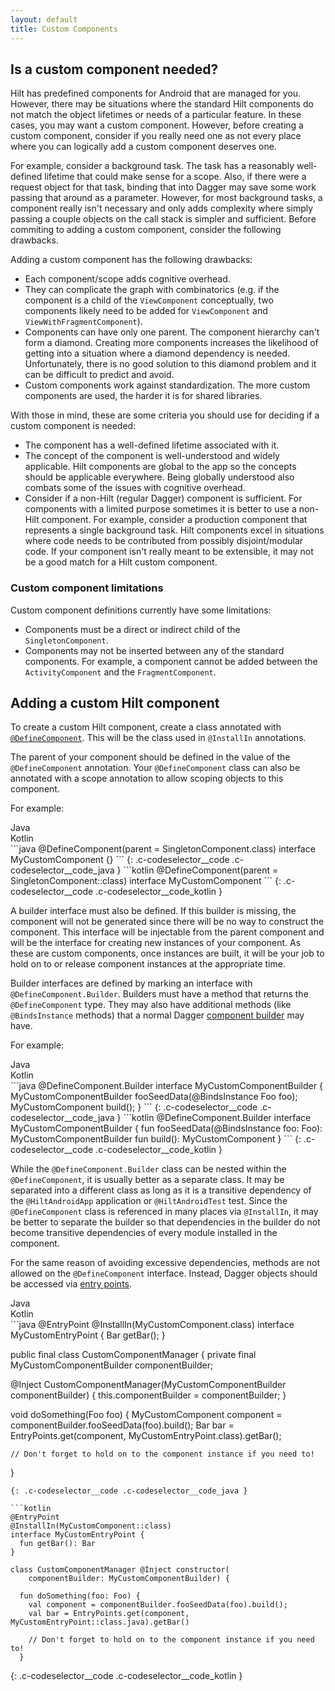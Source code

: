 ```yaml
---
layout: default
title: Custom Components
---
```


## Is a custom component needed?

Hilt has predefined components for Android that are managed for you. However,
there may be situations where the standard Hilt components do not match the
object lifetimes or needs of a particular feature. In these cases, you may want
a custom component. However, before creating a custom component, consider if you
really need one as not every place where you can logically add a custom
component deserves one.

For example, consider a background task. The task has a reasonably well-defined
lifetime that could make sense for a scope. Also, if there were a request object
for that task, binding that into Dagger may save some work passing that around
as a parameter. However, for most background tasks, a component really isn't
necessary and only adds complexity where simply passing a couple objects on the
call stack is simpler and sufficient. Before commiting to adding a custom
component, consider the following drawbacks.

Adding a custom component has the following drawbacks:

*   Each component/scope adds cognitive overhead.
*   They can complicate the graph with combinatorics (e.g. if the component is a
    child of the `ViewComponent` conceptually, two components likely need to be
    added for `ViewComponent` and `ViewWithFragmentComponent`).
*   Components can have only one parent. The component hierarchy can't form a
    diamond. Creating more components increases the likelihood of getting into a
    situation where a diamond dependency is needed. Unfortunately, there is no
    good solution to this diamond problem and it can be difficult to predict and
    avoid.
*   Custom components work against standardization. The more custom components
    are used, the harder it is for shared libraries.

With those in mind, these are some criteria you should use for deciding if a
custom component is needed:

*   The component has a well-defined lifetime associated with it.
*   The concept of the component is well-understood and widely applicable. Hilt
    components are global to the app so the concepts should be applicable
    everywhere. Being globally understood also combats some of the issues with
    cognitive overhead.
*   Consider if a non-Hilt (regular Dagger) component is sufficient. For
    components with a limited purpose sometimes it is better to use a non-Hilt
    component. For example, consider a production component that represents a
    single background task. Hilt components excel in situations where code needs
    to be contributed from possibly disjoint/modular code. If your component
    isn't really meant to be extensible, it may not be a good match for a Hilt
    custom component.

### Custom component limitations

Custom component definitions currently have some limitations:

*   Components must be a direct or indirect child of the `SingletonComponent`.
*   Components may not be inserted between any of the standard components. For
    example, a component cannot be added between the `ActivityComponent` and the
    `FragmentComponent`.

## Adding a custom Hilt component

To create a custom Hilt component, create a class annotated with
[`@DefineComponent`](https://dagger.dev/api/latest/dagger/hilt/DefineComponent.html).
This will be the class used in `@InstallIn` annotations.

The parent of your component should be defined in the value of the
`@DefineComponent` annotation. Your `@DefineComponent` class can also be
annotated with a scope annotation to allow scoping objects to this component.

For example:

<div class="c-codeselector__button c-codeselector__button_java">Java</div>
<div class="c-codeselector__button c-codeselector__button_kotlin">Kotlin</div>
```java
@DefineComponent(parent = SingletonComponent.class)
interface MyCustomComponent {}
```
{: .c-codeselector__code .c-codeselector__code_java }
```kotlin
@DefineComponent(parent = SingletonComponent::class)
interface MyCustomComponent
```
{: .c-codeselector__code .c-codeselector__code_kotlin }

A builder interface must also be defined. If this builder is missing, the
component will not be generated since there will be no way to construct the
component. This interface will be injectable from the parent component and will
be the interface for creating new instances of your component. As these are
custom components, once instances are built, it will be your job to hold on to
or release component instances at the appropriate time.

Builder interfaces are defined by marking an interface with
`@DefineComponent.Builder`. Builders must have a method that returns the
`@DefineComponent` type. They may also have additional methods (like
`@BindsInstance` methods) that a normal Dagger
[component builder](https://dagger.dev/api/latest/dagger/Component.Builder.html)
may have.

For example:

<div class="c-codeselector__button c-codeselector__button_java">Java</div>
<div class="c-codeselector__button c-codeselector__button_kotlin">Kotlin</div>
```java
@DefineComponent.Builder
interface MyCustomComponentBuilder {
  MyCustomComponentBuilder fooSeedData(@BindsInstance Foo foo);
  MyCustomComponent build();
}
```
{: .c-codeselector__code .c-codeselector__code_java }
```kotlin
@DefineComponent.Builder
interface MyCustomComponentBuilder {
  fun fooSeedData(@BindsInstance foo: Foo): MyCustomComponentBuilder
  fun build(): MyCustomComponent
}
```
{: .c-codeselector__code .c-codeselector__code_kotlin }

While the `@DefineComponent.Builder` class can be nested within the
`@DefineComponent`, it is usually better as a separate class. It may be
separated into a different class as long as it is a transitive dependency of
the `@HiltAndroidApp` application or `@HiltAndroidTest` test. Since the
`@DefineComponent` class is referenced in many places via `@InstallIn`, it may
be better to separate the builder so that dependencies in the builder do not
become transitive dependencies of every module installed in the component.

For the same reason of avoiding excessive dependencies, methods are not allowed
on the `@DefineComponent` interface. Instead, Dagger objects should be accessed
via [entry points](entry-points.md).

<div class="c-codeselector__button c-codeselector__button_java">Java</div>
<div class="c-codeselector__button c-codeselector__button_kotlin">Kotlin</div>
```java
@EntryPoint
@InstallIn(MyCustomComponent.class)
interface MyCustomEntryPoint {
  Bar getBar();
}

public final class CustomComponentManager {
  private final MyCustomComponentBuilder componentBuilder;

  @Inject CustomComponentManager(MyCustomComponentBuilder componentBuilder) {
    this.componentBuilder = componentBuilder;
  }

  void doSomething(Foo foo) {
    MyCustomComponent component = componentBuilder.fooSeedData(foo).build();
    Bar bar = EntryPoints.get(component, MyCustomEntryPoint.class).getBar();

    // Don't forget to hold on to the component instance if you need to!
  }
```
{: .c-codeselector__code .c-codeselector__code_java }

```kotlin
@EntryPoint
@InstallIn(MyCustomComponent::class)
interface MyCustomEntryPoint {
  fun getBar(): Bar
}

class CustomComponentManager @Inject constructor(
    componentBuilder: MyCustomComponentBuilder) {

  fun doSomething(foo: Foo) {
    val component = componentBuilder.fooSeedData(foo).build();
    val bar = EntryPoints.get(component, MyCustomEntryPoint::class.java).getBar()

    // Don't forget to hold on to the component instance if you need to!
  }
```
{: .c-codeselector__code .c-codeselector__code_kotlin }
